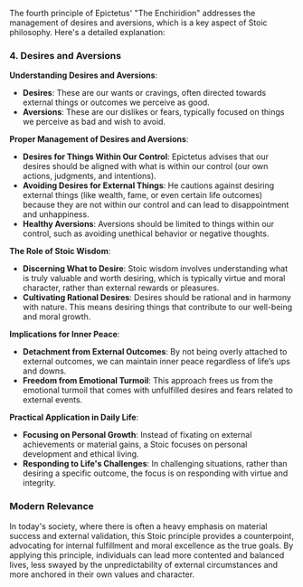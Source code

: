 The fourth principle of Epictetus' "The Enchiridion" addresses the management of desires and aversions, which is a key aspect of Stoic philosophy. Here's a detailed explanation:

### 4. Desires and Aversions

**Understanding Desires and Aversions**:

-   **Desires**: These are our wants or cravings, often directed towards external things or outcomes we perceive as good.
-   **Aversions**: These are our dislikes or fears, typically focused on things we perceive as bad and wish to avoid.

**Proper Management of Desires and Aversions**:

-   **Desires for Things Within Our Control**: Epictetus advises that our desires should be aligned with what is within our control (our own actions, judgments, and intentions).
-   **Avoiding Desires for External Things**: He cautions against desiring external things (like wealth, fame, or even certain life outcomes) because they are not within our control and can lead to disappointment and unhappiness.
-   **Healthy Aversions**: Aversions should be limited to things within our control, such as avoiding unethical behavior or negative thoughts.

**The Role of Stoic Wisdom**:

-   **Discerning What to Desire**: Stoic wisdom involves understanding what is truly valuable and worth desiring, which is typically virtue and moral character, rather than external rewards or pleasures.
-   **Cultivating Rational Desires**: Desires should be rational and in harmony with nature. This means desiring things that contribute to our well-being and moral growth.

**Implications for Inner Peace**:

-   **Detachment from External Outcomes**: By not being overly attached to external outcomes, we can maintain inner peace regardless of life’s ups and downs.
-   **Freedom from Emotional Turmoil**: This approach frees us from the emotional turmoil that comes with unfulfilled desires and fears related to external events.

**Practical Application in Daily Life**:

-   **Focusing on Personal Growth**: Instead of fixating on external achievements or material gains, a Stoic focuses on personal development and ethical living.
-   **Responding to Life's Challenges**: In challenging situations, rather than desiring a specific outcome, the focus is on responding with virtue and integrity.

### Modern Relevance

In today's society, where there is often a heavy emphasis on material success and external validation, this Stoic principle provides a counterpoint, advocating for internal fulfillment and moral excellence as the true goals. By applying this principle, individuals can lead more contented and balanced lives, less swayed by the unpredictability of external circumstances and more anchored in their own values and character.
